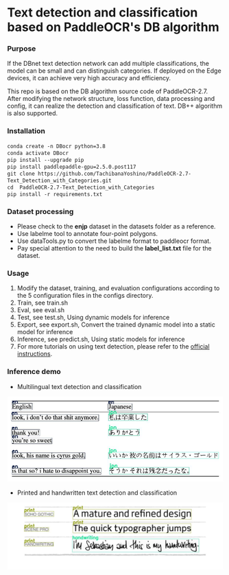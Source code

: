 # Text detection and classification based on PaddleOCR's DB algorithm

### Purpose  
If the DBnet text detection network can add multiple classifications, the model can be small and can distinguish categories. If deployed on the Edge devices, it can achieve very high accuracy and efficiency.    

This repo is based on the DB algorithm source code of PaddleOCR-2.7. After modifying the network structure, loss function, data processing and config, it can realize the detection and classification of text.
DB++ algorithm is also supported.

### Installation
```code
conda create -n DBocr python=3.8   
conda activate DBocr   
pip install --upgrade pip 
pip install paddlepaddle-gpu=2.5.0.post117
git clone https://github.com/TachibanaYoshino/PaddleOCR-2.7-Text_Detection_with_Categories.git 
cd  PaddleOCR-2.7-Text_Detection_with_Categories
pip install -r requirements.txt 
```

### Dataset processing
- Please check to the **enjp** dataset in the datasets folder as a reference.
- Use labelme tool to annotate four-point polygons.
- Use dataTools.py to convert the labelme format to paddleocr format.
- Pay special attention to the need to build the **label_list.txt** file for the dataset.  

### Usage
1. Modify the dataset, training, and evaluation configurations according to the 5 configuration files in the configs directory.  
2. Train, see train.sh
3. Eval, see eval.sh
4. Test, see test.sh, Using dynamic models for inference
5. Export, see export.sh, Convert the trained dynamic model into a static model for inference
6. Inference, see predict.sh, Using static models for inference
7. For more tutorials on using text detection, please refer to the [official instructions](https://github.com/PaddlePaddle/PaddleOCR/blob/main/doc/doc_en/detection_en.md).

### Inference demo
- Multilingual text detection and classification
<div align="center">
    <img src="doc/drawBox/1.jpg" width="600">
</div>   

- Printed and handwritten text detection and classification
<div align="center">
    <img src="doc/drawBox/2.jpg" width="600">
</div>
